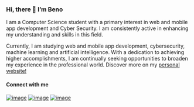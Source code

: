 ### Hi, there 👋 I’m Beno
I am a Computer Science student with a primary interest in web and mobile app development and Cyber Security. I am consistently active in enhancing my understanding and skills in this field.

Currently, I am studying web and mobile app development, cybersecurity, machine learning and artificial intelligence. With a dedication to achieving higher accomplishments, I am continually seeking opportunities to broaden my experience in the professional world. Discover more on my <a href="https://beno-personal-website.vercel.app/">personal website!</a>

#### Connect with me
<a href="https://x.com/iambeno_?t=o9BJnyIRY5u4oMiyUJTOTg&s=08">![image](https://github.com/user-attachments/assets/cdd9c568-d9b8-465d-92cc-424da1f2bec1)</a>
<a href="https://www.instagram.com/benogabriel_27/">![image](https://github.com/user-attachments/assets/e25d7412-0a64-422c-b936-89d4cbf9db83)</a>
<a href="https://www.linkedin.com/in/benony-gabriel-41b82a265?utm_source=share&utm_campaign=share_via&utm_content=profile&utm_medium=android_app">![image](https://github.com/user-attachments/assets/0398a157-615a-433a-8701-d73bb92c6fe3)</a>

<!---
gbennnn/gbennnn is a ✨ special ✨ repository because its `README.md` (this file) appears on your GitHub profile.
You can click the Preview link to take a look at your changes.
--->

